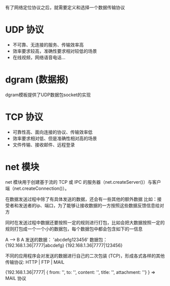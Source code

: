 有了网络定位协议之后，就需要定义和选择一个数据传输协议
# UDP 协议
  - 不可靠、无连接的服务、传输效率高
  - 效率要求较高，准确性要求相对较低的场景
  - 在线视频，网络语音电话...

# dgram (数据报)
  dgram模板提供了UDP数据包socket的实现

# TCP 协议
  - 可靠性高、面向连接的协议、传输效率低
  - 效率要求相对低、但是准确性相对高的场景
  - 文件传输、接收邮件、远程登录

# net 模块
net 模块用于创建基于流的 TCP 或 IPC 的服务器（net.createServer()）与客户端（net.createConnection()）。

在数据发送过程中除了有具体发送的数据，还会有一些其他的额外数据
比如：接受者和发送者的ip、端口，为了能够让接收数据的一方按照这些数据反馈信息给对方

同时在发送过程中数据还要按照一定的规则进行打包，比如会把大数据按照一定的规则打包成一个一个小的数据包，每个数据包中都会包含如下的一信息

A --> B
A 发送的数据： 'abcdefg123456'
数据包：{192.168.1.36|7777|abcdefg} {192.168.1.36|7777|123456}

不同的应用程序会对发送的数据进行自己的二次包装 (TCP)，形成各式各样的其他传输协议: HTTP | FTP | MAIL

<!-- 993698262@qq.com，xxx@qq.com,标题，内容，附件 -->
{192.168.1.36|7777| { from: '', to: '', content: '', title: '', attachment: ''} } => MAIL 协议
